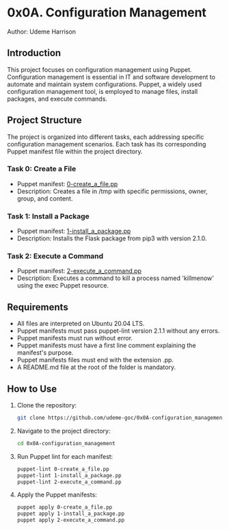 # 0x0A. Configuration Management

Author: Udeme Harrison

## Introduction

This project focuses on configuration management using Puppet. Configuration management is essential in IT and software development to automate and maintain system configurations. Puppet, a widely used configuration management tool, is employed to manage files, install packages, and execute commands.

## Project Structure

The project is organized into different tasks, each addressing specific configuration management scenarios. Each task has its corresponding Puppet manifest file within the project directory.

### Task 0: Create a File
- Puppet manifest: [0-create_a_file.pp](/0x0A-configuration_management/0-create_a_file.pp)
- Description: Creates a file in /tmp with specific permissions, owner, group, and content.

### Task 1: Install a Package
- Puppet manifest: [1-install_a_package.pp](/0x0A-configuration_management/1-install_a_package.pp)
- Description: Installs the Flask package from pip3 with version 2.1.0.

### Task 2: Execute a Command
- Puppet manifest: [2-execute_a_command.pp](/0x0A-configuration_management/2-execute_a_command.pp)
- Description: Executes a command to kill a process named 'killmenow' using the exec Puppet resource.

## Requirements

- All files are interpreted on Ubuntu 20.04 LTS.
- Puppet manifests must pass puppet-lint version 2.1.1 without any errors.
- Puppet manifests must run without error.
- Puppet manifests must have a first line comment explaining the manifest's purpose.
- Puppet manifests files must end with the extension .pp.
- A README.md file at the root of the folder is mandatory.

## How to Use

1. Clone the repository:
   ```bash
   git clone https://github.com/udeme-goc/0x0A-configuration_management.git
   ```

2. Navigate to the project directory:
   ```bash
   cd 0x0A-configuration_management
   ```

3. Run Puppet lint for each manifest:
   ```bash
   puppet-lint 0-create_a_file.pp
   puppet-lint 1-install_a_package.pp
   puppet-lint 2-execute_a_command.pp
   ```

4. Apply the Puppet manifests:
   ```bash
   puppet apply 0-create_a_file.pp
   puppet apply 1-install_a_package.pp
   puppet apply 2-execute_a_command.pp
   ```
